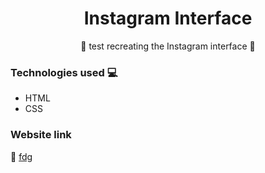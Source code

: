 <h1 align="center">Instagram Interface</h1>

<p align="center">🚀 test recreating the Instagram interface 🚀</p>

### Technologies used :computer:

- HTML
- CSS

### Website link

🌟  <a href="#" title="project_Aniflix">fdg</a>

